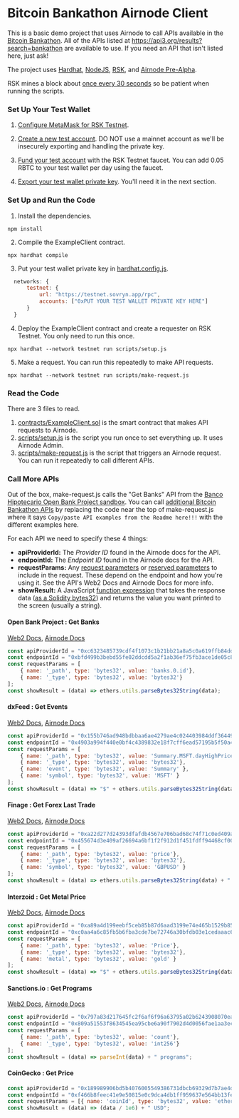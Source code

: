 # Bitcoin Bankathon Airnode Client

This is a basic demo project that uses Airnode to call APIs available in the [Bitcoin Bankathon](https://bitcoin-alliance.org/). All of the APIs listed at https://api3.org/results?search=bankathon are available to use. If you need an API that isn't listed here, just ask!

The project uses [Hardhat](https://hardhat.org/getting-started/), [NodeJS](https://nodejs.dev/learn/introduction-to-nodejs), [RSK](https://developers.rsk.co/), and [Airnode Pre-Alpha](https://docs.api3.org/airnode/pre-alpha/).

RSK mines a block about [once every 30 seconds](https://www.rsk.co/faqs#scalability) so be patient when running the scripts.

### Set Up Your Test Wallet

1. [Configure MetaMask for RSK Testnet](https://developers.rsk.co/wallet/use/metamask/).

2. [Create a new test account](https://metamask.zendesk.com/hc/en-us/articles/360015289452-How-to-create-an-additional-account-in-your-MetaMask-wallet). DO NOT use a mainnet account as we'll be insecurely exporting and handling the private key.

3. [Fund your test account](https://faucet.rsk.co/) with the RSK Testnet faucet. You can add 0.05 RBTC to your test wallet per day using the faucet.

4. [Export your test wallet private key](https://metamask.zendesk.com/hc/en-us/articles/360015289632-How-to-Export-an-Account-Private-Key). You'll need it in the next section.

### Set Up and Run the Code

1. Install the dependencies.
```
npm install
```

2. Compile the ExampleClient contract.
```
npx hardhat compile
```

3. Put your test wallet private key in [hardhat.config.js](/hardhat.config.js).
```javascript
  networks: {
	  testnet: {
		  url: "https://testnet.sovryn.app/rpc",
		  accounts: ["0xPUT YOUR TEST WALLET PRIVATE KEY HERE"]
	  }
  }
```

4. Deploy the ExampleClient contract and create a requester on RSK Testnet. You only need to run this once.
```
npx hardhat --network testnet run scripts/setup.js
```

5. Make a request. You can run this repeatedly to make API requests.
```
npx hardhat --network testnet run scripts/make-request.js
```

### Read the Code

There are 3 files to read.

1. [contracts/ExampleClient.sol](/contracts/ExampleClient.sol) is the smart contract that makes API requests to Airnode.
2. [scripts/setup.js](/scripts/setup.js) is the script you run once to set everything up. It uses Airnode Admin.
3. [scripts/make-request.js](/scripts/make-request.js) is the script that triggers an Airnode request. You can run it repeatedly to call different APIs.

### Call More APIs

Out of the box, make-request.js calls the "Get Banks" API from the [Banco Hipotecario Open Bank Project sandbox](https://obp-apiexplorer.bancohipotecario.com.sv/). You can call [additional Bitcoin Bankathon APIs](https://api3.org/results?search=bankathon) by replacing the code near the top of make-request.js where it says `Copy/paste API examples from the Readme here!!!` with the different examples here.

For each API we need to specify these 4 things:

* **apiProviderId:** The *Provider ID* found in the Airnode docs for the API.
* **endpointId:** The *Endpoint ID* found in the Airnode docs for the API.
* **requestParams:** Any [request parameters](https://docs.api3.org/airnode/pre-alpha/airnode/specifications/ois.html#_5-5-parameters) or [reserved parameters](https://docs.api3.org/airnode/pre-alpha/airnode/specifications/reserved-parameters.html) to include in the request. These depend on the endpoint and how you're using it. See the API's Web2 Docs and Airnode Docs for more info.
* **showResult:** A JavaScript [function expression](https://developer.mozilla.org/en-US/docs/Web/JavaScript/Reference/Functions/Arrow_functions) that takes the response data ([as a Solidity bytes32](https://docs.ethers.io/v5/api/utils/bytes/)) and returns the value you want printed to the screen (usually a string).

#### Open Bank Project : Get Banks

[Web2 Docs](https://obp-apiexplorer.bancohipotecario.com.sv/?version=OBPv4.0.0&operation_id=OBPv4_0_0-getBanks&currentTag=Bank#OBPv4_0_0-getBanks), [Airnode Docs](https://gist.github.com/camronh/70f3356d54defd3dbebbac868ac73805#0xbfd499b3bebd55fe02ddcdd5a2f1ab36ef75fb3ace1de05c878d0b53ce4a7296)

```javascript
const apiProviderId = "0xc6323485739cdf4f1073c1b21bb21a8a5c0a619ffb84dd56c4f4454af2802a40";
const endpointId = "0xbfd499b3bebd55fe02ddcdd5a2f1ab36ef75fb3ace1de05c878d0b53ce4a7296";
const requestParams = [
	{ name: '_path', type: 'bytes32', value: 'banks.0.id'},
	{ name: '_type', type: 'bytes32', value: 'bytes32'}
];
const showResult = (data) => ethers.utils.parseBytes32String(data);
```

#### dxFeed : Get Events

[Web2 Docs](https://tools.dxfeed.com/webservice/rest-demo.jsp), [Airnode Docs](https://gist.github.com/camronh/f4439dad5de9eafad7b1ea75e5ac6656)

```javascript
const apiProviderId = "0x155b746ad948bdbbaa6ae4279ae4c024403984ddf364499409697b66c42b826c";
const endpointId = "0x4903a994f440e0bf4c4389832e18f7cff6ead57195b5f50a4cab92369b4621f4";
const requestParams = [
	{ name: '_path', type: 'bytes32', value: 'Summary.MSFT.dayHighPrice'},
	{ name: '_type', type: 'bytes32', value: 'bytes32'},
	{ name: 'event', type: 'bytes32', value: 'Summary' },
	{ name: 'symbol', type: 'bytes32', value: 'MSFT' }
];
const showResult = (data) => "$" + ethers.utils.parseBytes32String(data) + " day high";
```

#### Finage : Get Forex Last Trade

[Web2 Docs](https://finage.co.uk/docs/api/forex-last-trade), [Airnode Docs](https://gist.github.com/camronh/a3b40c696822b1aa833f5a2cf7e5e7db#0x455674d3e409af26694a6bf1f2f912d1f451fdff94468cf00daa3e7e17cdb4c7)

```javascript
const apiProviderId = "0xa22d277d24393dfafdb4567e706bad68c74f71c0ed409a563f8aaba38ba5d0c6";
const endpointId = "0x455674d3e409af26694a6bf1f2f912d1f451fdff94468cf00daa3e7e17cdb4c7";
const requestParams = [
	{ name: '_path', type: 'bytes32', value: 'price'},
	{ name: '_type', type: 'bytes32', value: 'bytes32'},
	{ name: 'symbol', type: 'bytes32', value: 'GBPUSD' }
];
const showResult = (data) => ethers.utils.parseBytes32String(data) + " GBP/USD";
```

#### Interzoid : Get Metal Price

[Web2 Docs](https://www.interzoid.com/services/getmetalprices), [Airnode Docs](https://gist.github.com/interzoid/f05e63df824a772565d5b389204defc3#0xc0aa4a6c85fb5b6fba3cde7be72746a30bfdb03e1cedaaac68dd794063851094)

```javascript
const apiProviderId = "0xa89a4d199eebf5ceb85b87d6aad3199e74e465b1529b850cde96981b7db9a0a7";
const endpointId = "0xc0aa4a6c85fb5b6fba3cde7be72746a30bfdb03e1cedaaac68dd794063851094";
const requestParams = [
	{ name: '_path', type: 'bytes32', value: 'Price'},
	{ name: '_type', type: 'bytes32', value: 'bytes32'},
	{ name: 'metal', type: 'bytes32', value: 'gold' }
];
const showResult = (data) => "$" + ethers.utils.parseBytes32String(data) + " gold/USD";
```

#### Sanctions.io : Get Programs

[Web2 Docs](https://app.swaggerhub.com/apis-docs/Sanctions.IO/sanctions-io_api/d8b6c665-a2e7-4346-a53b-c56c0f0210ed#/sources/programs), [Airnode Docs](https://gist.github.com/camronh/b80b3b2aa87211f38ca48693d82740c8#0x809a51553f8634545ea95cbe6a90f7902d4d0056fae1aa3ec7b709664aec891b)

```javascript
const apiProviderId = "0x797a83d217645fc2f6af6f96a63795a02b6243908070eaa48be2a5bacb435956";
const endpointId = "0x809a51553f8634545ea95cbe6a90f7902d4d0056fae1aa3ec7b709664aec891b";
const requestParams = [
	{ name: '_path', type: 'bytes32', value: 'count'},
	{ name: '_type', type: 'bytes32', value: 'int256'}
];
const showResult = (data) => parseInt(data) + " programs";
```

#### CoinGecko : Get Price

```javascript
const apiProviderId = "0x189989906bd5b4076005549386731dbcb69329d7b7ae4de32707a441a936ad78";
const endpointId = "0xf466b8feec41e9e50815e0c9dca4db1ff959637e564bb13fefa99e9f9f90453c";
const requestParams = [{ name: 'coinId', type: 'bytes32', value: 'ethereum' }];
const showResult = (data) => (data / 1e6) + " USD";
```
